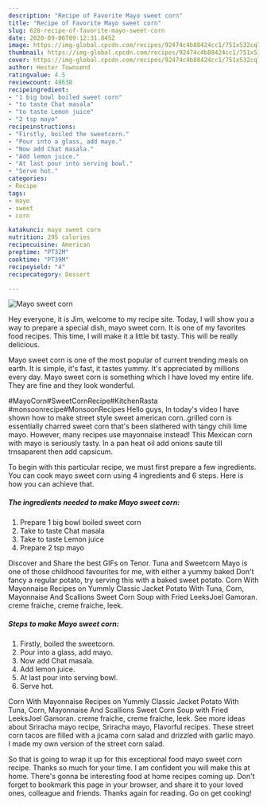 ```yaml
---
description: "Recipe of Favorite Mayo sweet corn"
title: "Recipe of Favorite Mayo sweet corn"
slug: 628-recipe-of-favorite-mayo-sweet-corn
date: 2020-09-06T09:12:31.845Z
image: https://img-global.cpcdn.com/recipes/92474c4b88424cc1/751x532cq70/mayo-sweet-corn-recipe-main-photo.jpg
thumbnail: https://img-global.cpcdn.com/recipes/92474c4b88424cc1/751x532cq70/mayo-sweet-corn-recipe-main-photo.jpg
cover: https://img-global.cpcdn.com/recipes/92474c4b88424cc1/751x532cq70/mayo-sweet-corn-recipe-main-photo.jpg
author: Hester Townsend
ratingvalue: 4.5
reviewcount: 48638
recipeingredient:
- "1 big bowl boiled sweet corn"
- "to taste Chat masala"
- "to taste Lemon juice"
- "2 tsp mayo"
recipeinstructions:
- "Firstly, boiled the sweetcorn."
- "Pour into a glass, add mayo."
- "Now add Chat masala."
- "Add lemon juice."
- "At last pour into serving bowl."
- "Serve hot."
categories:
- Recipe
tags:
- mayo
- sweet
- corn

katakunci: mayo sweet corn 
nutrition: 295 calories
recipecuisine: American
preptime: "PT32M"
cooktime: "PT39M"
recipeyield: "4"
recipecategory: Dessert

---
```



![Mayo sweet corn](https://img-global.cpcdn.com/recipes/92474c4b88424cc1/751x532cq70/mayo-sweet-corn-recipe-main-photo.jpg)

Hey everyone, it is Jim, welcome to my recipe site. Today, I will show you a way to prepare a special dish, mayo sweet corn. It is one of my favorites food recipes. This time, I will make it a little bit tasty. This will be really delicious.

Mayo sweet corn is one of the most popular of current trending meals on earth. It is simple, it's fast, it tastes yummy. It's appreciated by millions every day. Mayo sweet corn is something which I have loved my entire life. They are fine and they look wonderful.

#MayoCorn#SweetCornRecipe#KitchenRasta #monsoonrecipe#MonsoonRecipes Hello guys, In today&#39;s video I have shown how to make street style sweet american corn..grilled corn is essentially charred sweet corn that&#39;s been slathered with tangy chili lime mayo. However, many recipes use mayonnaise instead! This Mexican corn with mayo is seriously tasty. In a pan heat oil add onions saute till trnsaparent then add capsicum.


To begin with this particular recipe, we must first prepare a few ingredients. You can cook mayo sweet corn using 4 ingredients and 6 steps. Here is how you can achieve that.

<!--inarticleads1-->

##### The ingredients needed to make Mayo sweet corn:

1. Prepare 1 big bowl boiled sweet corn
1. Take to taste Chat masala
1. Take to taste Lemon juice
1. Prepare 2 tsp mayo


Discover and Share the best GIFs on Tenor. Tuna and Sweetcorn Mayo is one of those childhood favourites for me, with either a yummy baked Don&#39;t fancy a regular potato, try serving this with a baked sweet potato. Corn With Mayonnaise Recipes on Yummly Classic Jacket Potato With Tuna, Corn, Mayonnaise And Scallions Sweet Corn Soup with Fried LeeksJoel Gamoran. creme fraiche, creme fraiche, leek. 

<!--inarticleads2-->

##### Steps to make Mayo sweet corn:

1. Firstly, boiled the sweetcorn.
1. Pour into a glass, add mayo.
1. Now add Chat masala.
1. Add lemon juice.
1. At last pour into serving bowl.
1. Serve hot.


Corn With Mayonnaise Recipes on Yummly Classic Jacket Potato With Tuna, Corn, Mayonnaise And Scallions Sweet Corn Soup with Fried LeeksJoel Gamoran. creme fraiche, creme fraiche, leek. See more ideas about Sriracha mayo recipe, Sriracha mayo, Flavorful recipes. These street corn tacos are filled with a jicama corn salad and drizzled with garlic mayo. I made my own version of the street corn salad. 

So that is going to wrap it up for this exceptional food mayo sweet corn recipe. Thanks so much for your time. I am confident you will make this at home. There's gonna be interesting food at home recipes coming up. Don't forget to bookmark this page in your browser, and share it to your loved ones, colleague and friends. Thanks again for reading. Go on get cooking!
